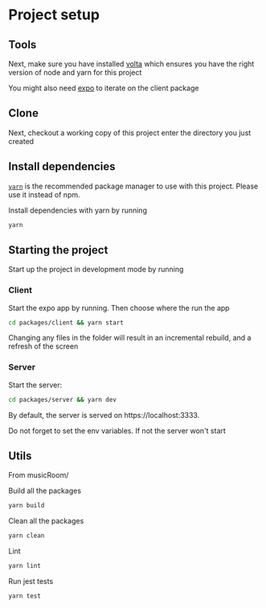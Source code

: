 # Project setup

## Tools

Next, make sure you have installed [volta](http://volta.sh/) which ensures you have the right version of node and yarn for this project

You might also need [expo](https://docs.expo.io/get-started/installation/) to iterate on the client package

## Clone

Next, checkout a working copy of this project enter the directory you just created

## Install dependencies

[`yarn`](https://yarnpkg.com/) is the recommended package manager to use with this project. Please use it instead of npm.

Install dependencies with yarn by running

```sh
yarn
```

## Starting the project

Start up the project in development mode by running

### Client

Start the expo app by running. Then choose where the run the app

```sh
cd packages/client && yarn start
```

Changing any files in the folder will result in an incremental rebuild, and a refresh of the screen

### Server

Start the server:

```sh
cd packages/server && yarn dev
```

By default, the server is served on https://localhost:3333.

Do not forget to set the env variables. If not the server won't start

## Utils

From musicRoom/

Build all the packages

```sh
yarn build
```

Clean all the packages

```sh
yarn clean
```

Lint

```sh
yarn lint
```

Run jest tests

```sh
yarn test
```
